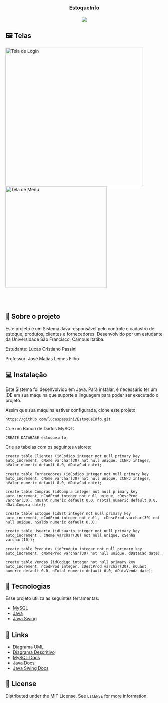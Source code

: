 
<h3 align="center">EstoqueInfo <br/> <br/>
 <img src="https://img.shields.io/github/license/lucaspassini/EstoqueInfo?style=flat&logo">
</h3>


## 🖼 Telas

<p>
<img src="https://user-images.githubusercontent.com/47937044/98877997-99c1b000-2460-11eb-846f-ffca468ab6fa.png" alt="Tela de Login" width="440"/>
<img src="https://user-images.githubusercontent.com/47937044/98879676-dd1e1d80-2464-11eb-8c37-782e093fc2b3.png" alt="Tela de Menu" width="324"/>
 <p/>
<br></br>
 


## :pushpin: Sobre o projeto
Este projeto é um Sistema Java responsável pelo controle e cadastro de estoque, produtos, clientes e fornecedores. Desenvolvido por um estudante da Universidade São Francisco, Campus Itatiba.

Estudante: Lucas Cristiano Passini

Professor: José Matias Lemes Filho


## :computer: Instalação
Este Sistema foi desenvolvido em Java. Para instalar, é necessário ter um IDE em sua máquina que suporte a linguagem para poder ser executado o projeto.

Assim que sua máquina estiver configurada, clone este projeto:
```
https://github.com/lucaspassini/EstoqueInfo.git
```
Crie um Banco de Dados MySQL:
```
CREATE DATABASE estoqueinfo;
```
Crie as tabelas com os seguintes valores:
```
create table Clientes (idCodigo integer not null primary key auto_increment, cNome varchar(30) not null unique, cCNPJ integer, nValor numeric default 0.0, dDataCad date);

create table Fornecedores (idCodigo integer not null primary key auto_increment, cNome varchar(30) not null unique, cCNPJ integer, nValor numeric default 0.0, dDataCad date);

create table Compras (idCompra integer not null primary key auto_increment, nCodProd integer not null unique, cDescProd varchar(30), nQuant numeric default 0.0, nTotal numeric default 0.0, dDataCompra date);

create table Estoque (idEst integer not null primary key auto_increment, nCodProd integer not null,  cDescProd varchar(30) not null unique, nSaldo numeric default 0.0);

create table Usuario (idUsuario integer not null primary key auto_increment , cNome varchar(30) not null unique, cSenha varchar(10));

create table Produtos (idProduto integer not null primary key auto_increment, cNomeProd varchar(30) not null unique, dDataCad date);

create table Vendas (idCodigo integer not null primary key auto_increment, nCodProd integer, cDescProd varchar(30), nQuant numeric default 0.0, nTotal numeric default 0.0, dDataVenda date);
```


## 🚀 Tecnologias

Esse projeto utiliza as seguintes ferramentas:

- [MySQL](https://www.mysql.com/)
- [Java](https://www.java.com/en/)
- [Java Swing](https://www.eclipse.org/windowbuilder/)


## 🔗 Links 

- [Diagrama UML](https://app.lucidchart.com/invitations/accept/7e6ed4c8-8616-476c-89ef-e3aa2263c2e2)
- [Diagrama Descritivo](https://app.lucidchart.com/invitations/accept/f05a816f-ced4-4eb2-8c4c-4093bf8d198b)
- [MySQL Docs](https://dev.mysql.com/doc/)
- [Java Docs](https://docs.oracle.com/en/java/javase/14/)
- [Java Swing Docs](https://www.eclipse.org/documentation/)



## 📝 License

Distributed under the MIT License. See `LICENSE` for more information.

